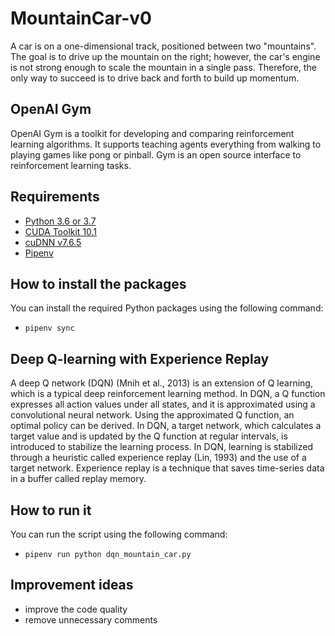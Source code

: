 # MountainCar-v0
A car is on a one-dimensional track, positioned between two "mountains". The goal is to drive up the mountain on the right; however, the car's engine is not strong enough to scale the mountain in a single pass. Therefore, the only way to succeed is to drive back and forth to build up momentum.

## OpenAI Gym
OpenAI Gym is a toolkit for developing and comparing reinforcement learning algorithms. It supports teaching agents everything from walking to playing games like pong or pinball. Gym is an open source interface to reinforcement learning tasks.

## Requirements
- [Python 3.6 or 3.7](https://www.python.org/downloads/release/python-360/)
- [CUDA Toolkit 10.1](https://developer.nvidia.com/cuda-10.1-download-archive-base)
- [cuDNN v7.6.5](https://developer.nvidia.com/cuda-10.1-download-archive-base)
- [Pipenv](https://pypi.org/project/pipenv/)

## How to install the packages
You can install the required Python packages using the following command:
- `pipenv sync`

## Deep Q-learning with Experience Replay
A deep Q network (DQN) (Mnih et al., 2013) is an extension of Q learning, which is a typical deep reinforcement learning method. In DQN, a Q function expresses all action values under all states, and it is approximated using a convolutional neural network. Using the approximated Q function, an optimal policy can be derived. In DQN, a target network, which calculates a target value and is updated by the Q function at regular intervals, is introduced to stabilize the learning process. In DQN, learning is stabilized through a heuristic called experience replay (Lin, 1993) and the use of a target network. Experience replay is a technique that saves time-series data in a buffer called replay memory.

## How to run it
You can run the script using the following command: 
- `pipenv run python dqn_mountain_car.py`

## Improvement ideas
- improve the code quality
- remove unnecessary comments
